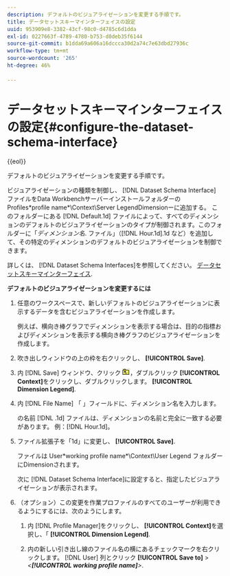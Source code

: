 ```yaml
---
description: デフォルトのビジュアライゼーションを変更する手順です。
title: データセットスキーマインターフェイスの設定
uuid: 953909e8-3382-43cf-98c0-d4785c6d1dda
exl-id: 0227663f-4789-4780-b753-d0deb35f6144
source-git-commit: b1dda69a606a16dccca30d2a74c7e63dbd27936c
workflow-type: tm+mt
source-wordcount: '265'
ht-degree: 46%

---
```


# データセットスキーマインターフェイスの設定{#configure-the-dataset-schema-interface}

{{eol}}

デフォルトのビジュアライゼーションを変更する手順です。

ビジュアライゼーションの種類を制御し、 [!DNL Dataset Schema Interface] ファイルをData Workbenchサーバーインストールフォルダーの Profiles\*profile name*\Context\Server LegendDimensionーに追加する。 このフォルダーにある [!DNL Default.1d] ファイルによって、すべてのディメンションのデフォルトのビジュアライゼーションのタイプが制御されます。このフォルダーに「*ディメンション名*. ファイル」（[!DNL Hour.1d].1d など）を追加して、その特定のディメンションのデフォルトのビジュアライゼーションを制御できます。

詳しくは、 [!DNL Dataset Schema Interfaces]を参照してください。 [データセットスキーマインターフェイス](../../../home/c-get-started/c-admin-intrf/c-dtst-sch-intrf.md#concept-e147b3a5b542453ca2b121e1c85bb175).

**デフォルトのビジュアライゼーションを変更するには**

1. 任意のワークスペースで、新しいデフォルトのビジュアライゼーションに表示するデータを含むビジュアライゼーションを作成します。

   例えば、横向き棒グラフでディメンションを表示する場合は、目的の指標およびディメンションを表示する横向き棒グラフのビジュアライゼーションを作成します。

1. 吹き出しウィンドウの上の枠を右クリックし、 **[!UICONTROL Save]**.
1. 内 [!DNL Save] ウィンドウ、クリック ![](assets/btn_folder_up.png)，ダブルクリック **[!UICONTROL Context]**&#x200B;をクリックし、ダブルクリックします。 **[!UICONTROL Dimension Legend]**.
1. 内 [!DNL File Name] 「 」フィールドに、ディメンション名を入力します。

   の名前 [!DNL .1d] ファイルは、ディメンションの名前と完全に一致する必要があります。 例：[!DNL Hour.1d]。

1. ファイル拡張子を「1d」に変更し、 **[!UICONTROL Save]**.

   ファイルは User\*working profile name*\Context\User Legend フォルダーにDimensionされます。

   次に [!DNL Dataset Schema Interface]に設定すると、指定したビジュアライゼーションが表示されます。

1. （オプション）この変更を作業プロファイルのすべてのユーザーが利用できるようにするには、次のようにします。

   1. 内 [!DNL Profile Manager]をクリックし、 **[!UICONTROL Context]**&#x200B;を選択し、「 **[!UICONTROL Dimension Legend]**.

   1. 内の新しい引き出し線のファイル名の横にあるチェックマークを右クリックします。 [!DNL User] 列とクリック **[!UICONTROL Save to]** > *&lt;**[!UICONTROL working profile name]**>*.
